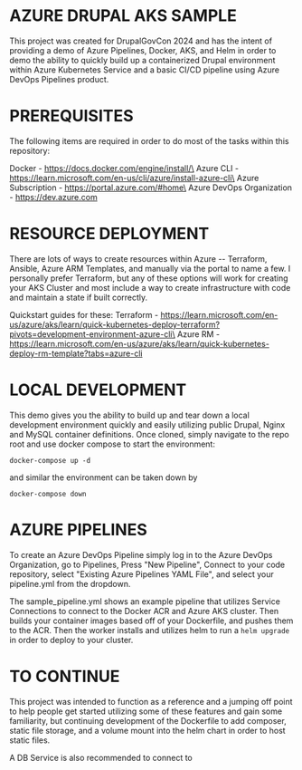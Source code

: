 # AZURE DRUPAL AKS SAMPLE

This project was created for DrupalGovCon 2024 and has the intent of providing a demo of Azure Pipelines, Docker, AKS, and Helm in order to demo the ability to quickly build up a containerized Drupal environment within Azure Kubernetes Service and a basic CI/CD pipeline using Azure DevOps Pipelines product. 

# PREREQUISITES

The following items are required in order to do most of the tasks within this repository:

Docker - https://docs.docker.com/engine/install/\
Azure CLI - https://learn.microsoft.com/en-us/cli/azure/install-azure-cli\
Azure Subscription - https://portal.azure.com/#home\
Azure DevOps Organization - https://dev.azure.com

# RESOURCE DEPLOYMENT

There are lots of ways to create resources within Azure -- Terraform, Ansible, Azure ARM Templates, and manually via the portal to name a few. I personally prefer Terraform, but any of these options will work for creating your AKS Cluster and most include a way to create infrastructure with code and maintain a state if built correctly. 

Quickstart guides for these: 
Terraform - https://learn.microsoft.com/en-us/azure/aks/learn/quick-kubernetes-deploy-terraform?pivots=development-environment-azure-cli\
Azure RM - https://learn.microsoft.com/en-us/azure/aks/learn/quick-kubernetes-deploy-rm-template?tabs=azure-cli

# LOCAL DEVELOPMENT

This demo gives you the ability to build up and tear down a local development environment quickly and easily utilizing public Drupal, Nginx and MySQL container definitions. Once cloned, simply navigate to the repo root and use docker compose to start the environment:

`docker-compose up -d`

and similar the environment can be taken down by

`docker-compose down`

# AZURE PIPELINES

To create an Azure DevOps Pipeline simply log in to the Azure DevOps Organization, go to Pipelines, Press "New Pipeline", Connect to your code repository, select "Existing Azure Pipelines YAML File", and select your pipeline.yml from the dropdown. 

The sample_pipeline.yml shows an example pipeline that utilizes Service Connections to connect to the Docker ACR and Azure AKS cluster. Then builds your container images based off of your Dockerfile, and pushes them to the ACR. Then the worker installs and utilizes helm to run a `helm upgrade` in order to deploy to your cluster. 

# TO CONTINUE

This project was intended to function as a reference and a jumping off point to help people get started utilizing some of these features and gain some familiarity, but continuing development of the Dockerfile to add composer, static file storage, and a volume mount into the helm chart in order to host static files.

A DB Service is also recommended to connect to 